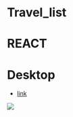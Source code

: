# Travel_list

# REACT

# Desktop

- [link](https://alexdolz.github.io/Travel_list/)

<img src='https://github.com/user-attachments/assets/1983e52b-5295-4f75-8443-277ca36bc99c'>
